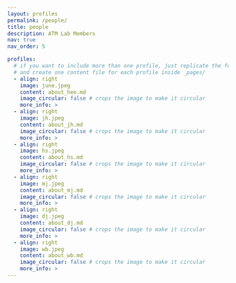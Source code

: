 ```yaml
---
layout: profiles
permalink: /people/
title: people
description: ATM Lab Members
nav: true
nav_order: 5

profiles:
  # if you want to include more than one profile, just replicate the following block
  # and create one content file for each profile inside _pages/
  - align: right
    image: june.jpeg
    content: about_heo.md
    image_circular: false # crops the image to make it circular
    more_info: >
  - align: right
    image: jh.jpeg
    content: about_jh.md
    image_circular: false # crops the image to make it circular
    more_info: >
  - align: right
    image: hs.jpeg
    content: about_hs.md
    image_circular: false # crops the image to make it circular
    more_info: >
  - align: right
    image: mj.jpeg
    content: about_mj.md
    image_circular: false # crops the image to make it circular
    more_info: >
  - align: right
    image: dj.jpeg
    content: about_dj.md
    image_circular: false # crops the image to make it circular
    more_info: >
  - align: right
    image: wb.jpeg
    content: about_wb.md
    image_circular: false # crops the image to make it circular
    more_info: >
---
```

